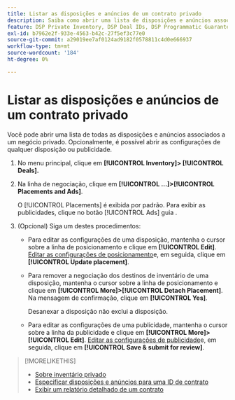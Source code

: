 ```yaml
---
title: Listar as disposições e anúncios de um contrato privado
description: Saiba como abrir uma lista de disposições e anúncios associados a um negócio privado.
feature: DSP Private Inventory, DSP Deal IDs, DSP Programmatic Guaranteed Deals
exl-id: b7962e2f-933e-4563-b42c-27f5ef3c77e0
source-git-commit: a29019ee7af0124ad9182f0578811c4d0e666937
workflow-type: tm+mt
source-wordcount: '184'
ht-degree: 0%

---
```


# Listar as disposições e anúncios de um contrato privado

Você pode abrir uma lista de todas as disposições e anúncios associados a um negócio privado. Opcionalmente, é possível abrir as configurações de qualquer disposição ou publicidade.

1. No menu principal, clique em **[!UICONTROL Inventory]> [!UICONTROL Deals].**

1. Na linha de negociação, clique em  **[!UICONTROL ...]>[!UICONTROL Placements and Ads]**.

   O [!UICONTROL Placements] é exibida por padrão. Para exibir as publicidades, clique no botão [!UICONTROL Ads] guia .

1. (Opcional) Siga um destes procedimentos:

   * Para editar as configurações de uma disposição, mantenha o cursor sobre a linha de posicionamento e clique em **[!UICONTROL Edit]**. [Editar as configurações de posicionamento](/help/dsp/campaign-management/placements/placement-settings.md)e, em seguida, clique em **[!UICONTROL Update placement]**.

   * Para remover a negociação dos destinos de inventário de uma disposição, mantenha o cursor sobre a linha de posicionamento e clique em **[!UICONTROL More]>[!UICONTROL Detach Placement]**. Na mensagem de confirmação, clique em **[!UICONTROL Yes]**.

      Desanexar a disposição não exclui a disposição.

   * Para editar as configurações de uma publicidade, mantenha o cursor sobre a linha da publicidade e clique em **[!UICONTROL More]>[!UICONTROL Edit]**. [Editar as configurações de publicidade](/help/dsp/campaign-management/ads/ad-edit.md)e, em seguida, clique em **[!UICONTROL Save & submit for review]**.

>[!MORELIKETHIS]
>
>* [Sobre inventário privado](private-inventory-about.md)
>* [Especificar disposições e anúncios para uma ID de contrato](deal-id-attach-placements.md)
>* [Exibir um relatório detalhado de um contrato](deal-view-report.md)

